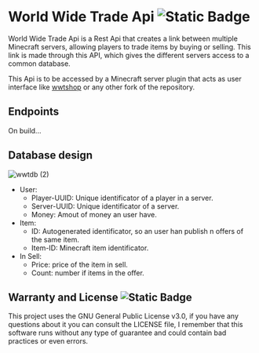 # World Wide Trade Api ![Static Badge](https://img.shields.io/badge/Api-%20v0.0.0-green)

World Wide Trade Api is a Rest Api that creates a link between multiple Minecraft servers, allowing players to trade items by buying or selling. This link is made through this API, which gives the different servers access to a common database.

This Api is to be accessed by a Minecraft server plugin that acts as user interface like [wwtshop](https://github.com/RedRiotTank/wwtshop/tree/master) or any other fork of the repository.

## Endpoints
On build...

## Database design
![wwtdb (2)](https://github.com/user-attachments/assets/801ef1ae-193f-4bf3-a46a-cacd0a397056)

- User:
  -  Player-UUID: Unique identificator of a player in a server.
  -  Server-UUID: Unique identificator of a server.
  -  Money: Amout of money an user have.
- Item:
  -  ID: Autogenerated identificator, so an user han publish n offers of the same item.
  -  Item-ID: Minecraft item identificator.
- In Sell:
  - Price: price of the item in sell.
  - Count: number if items in the offer.




## Warranty and License ![Static Badge](https://img.shields.io/badge/License-GNU%20v3.0-green)

This project uses the GNU General Public License v3.0, if you have any questions about it you can consult the LICENSE file, I remember that this software runs without any type of guarantee and could contain bad practices or even errors.
